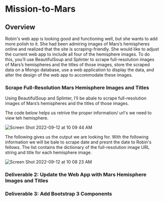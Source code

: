 # Mission-to-Mars

## Overview

Robin's web app is looking good and functioning well, but she wants to add more polish to it. She had been admiring images of Mars’s hemispheres online and realized that the site is scraping-friendly. She would like to adjust the current web app to include all four of the hemisphere images. To do this, you’ll use BeautifulSoup and Splinter to scrape full-resolution images of Mars’s hemispheres and the titles of those images, store the scraped data on a Mongo database, use a web application to display the data, and alter the design of the web app to accommodate these images.

### Scrape Full-Resolution Mars Hemisphere Images and Titles
  Using BeautifulSoup and Splinter, I’ll be abale to scrape full-resolution images of Mars’s hemispheres and the titles of those images.
  
  
The code below helps us retrive the proper information/ url's we need to view teh hemisphere.
  
  ![Screen Shot 2022-09-12 at 10 09 44 AM](https://user-images.githubusercontent.com/102995385/189735859-1c61af24-dea9-4d99-85b4-5e3ba9fb674c.png)

The following gives us the output we are looking for. With the following information we will be bale to scrape date and presnt the date to Robin's fellows. The list contains the dictionary of the full-resolution image URL string and title for each hemisphere image.

![Screen Shot 2022-09-12 at 10 08 23 AM](https://user-images.githubusercontent.com/102995385/189736128-a0201f22-3cf7-46b7-8200-1da31a8b4a7f.png)


  
### Deliverable 2: Update the Web App with Mars Hemisphere Images and Titles

### Deliverable 3: Add Bootstrap 3 Components
